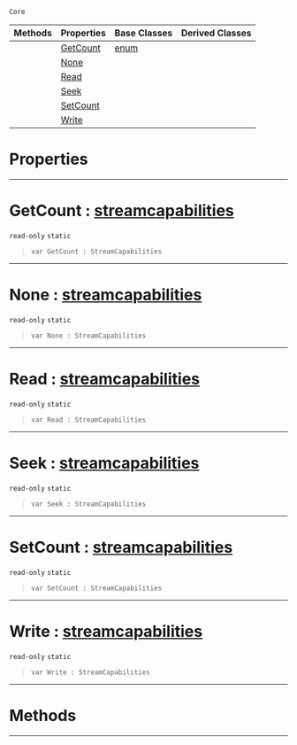  `Core`

|Methods|Properties|Base Classes|Derived Classes|
|---|---|---|---|
| |[ GetCount](https://github.com/zeroengineteam/ZeroDocs/blob/master/code_reference/zilch_base_types/streamcapabilities.markdown#getcount-zero-engine-doc)|[enum](https://github.com/zeroengineteam/ZeroDocs/blob/master/code_reference/zilch_base_types/enum.markdown)| |
| |[ None](https://github.com/zeroengineteam/ZeroDocs/blob/master/code_reference/zilch_base_types/streamcapabilities.markdown#none-zero-engine-documen)| | |
| |[ Read](https://github.com/zeroengineteam/ZeroDocs/blob/master/code_reference/zilch_base_types/streamcapabilities.markdown#read-zero-engine-documen)| | |
| |[ Seek](https://github.com/zeroengineteam/ZeroDocs/blob/master/code_reference/zilch_base_types/streamcapabilities.markdown#seek-zero-engine-documen)| | |
| |[ SetCount](https://github.com/zeroengineteam/ZeroDocs/blob/master/code_reference/zilch_base_types/streamcapabilities.markdown#setcount-zero-engine-doc)| | |
| |[ Write](https://github.com/zeroengineteam/ZeroDocs/blob/master/code_reference/zilch_base_types/streamcapabilities.markdown#write-zero-engine-docume)| | |


 #  Properties


---  
 #  GetCount : [streamcapabilities](https://github.com/zeroengineteam/ZeroDocs/blob/master/code_reference/zilch_base_types/streamcapabilities.markdown)

 `read-only` `static`

> 
> ``` lang=cpp, name=Zilch
> var GetCount : StreamCapabilities


---  
 #  None : [streamcapabilities](https://github.com/zeroengineteam/ZeroDocs/blob/master/code_reference/zilch_base_types/streamcapabilities.markdown)

 `read-only` `static`

> 
> ``` lang=cpp, name=Zilch
> var None : StreamCapabilities


---  
 #  Read : [streamcapabilities](https://github.com/zeroengineteam/ZeroDocs/blob/master/code_reference/zilch_base_types/streamcapabilities.markdown)

 `read-only` `static`

> 
> ``` lang=cpp, name=Zilch
> var Read : StreamCapabilities


---  
 #  Seek : [streamcapabilities](https://github.com/zeroengineteam/ZeroDocs/blob/master/code_reference/zilch_base_types/streamcapabilities.markdown)

 `read-only` `static`

> 
> ``` lang=cpp, name=Zilch
> var Seek : StreamCapabilities


---  
 #  SetCount : [streamcapabilities](https://github.com/zeroengineteam/ZeroDocs/blob/master/code_reference/zilch_base_types/streamcapabilities.markdown)

 `read-only` `static`

> 
> ``` lang=cpp, name=Zilch
> var SetCount : StreamCapabilities


---  
 #  Write : [streamcapabilities](https://github.com/zeroengineteam/ZeroDocs/blob/master/code_reference/zilch_base_types/streamcapabilities.markdown)

 `read-only` `static`

> 
> ``` lang=cpp, name=Zilch
> var Write : StreamCapabilities


---  
 #  Methods


---  
 

 